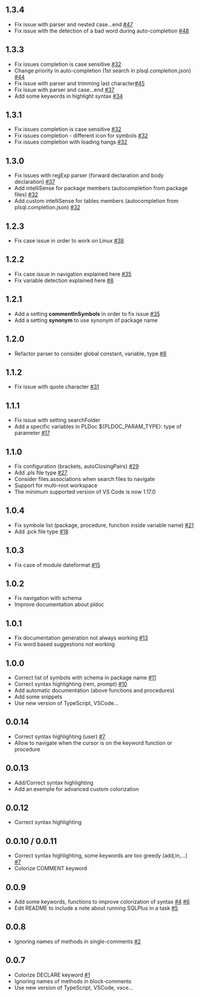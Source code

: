 ## 1.3.4
* Fix issue with parser and nested case...end [#47](https://github.com/zabel-xyz/plsql-language/issues/47)
* Fix issue with the detection of a bad word during auto-completion [#48](https://github.com/zabel-xyz/plsql-language/issues/48)

## 1.3.3
* Fix issues completion is case sensitive [#32](https://github.com/zabel-xyz/plsql-language/issues/32)
* Change priority in auto-completion (1st search in plsql.completion.json) [#44](https://github.com/zabel-xyz/plsql-language/issues/44)
* Fix issue with parser and trimming last character[#45](https://github.com/zabel-xyz/plsql-language/issues/45)
* Fix issue with parser and case...end [#37](https://github.com/zabel-xyz/plsql-language/issues/37)
* Add some keywords in highlight syntax [#34](https://github.com/zabel-xyz/plsql-language/issues/34)

## 1.3.1
* Fix issues completion is case sensitive [#32](https://github.com/zabel-xyz/plsql-language/issues/32)
* Fix issues completion - different icon for symbols [#32](https://github.com/zabel-xyz/plsql-language/issues/32)
* Fix issues completion with loading hangs [#32](https://github.com/zabel-xyz/plsql-language/issues/32)

## 1.3.0
* Fix issues with regExp parser (forward declaration and body declaration) [#37](https://github.com/zabel-xyz/plsql-language/issues/37)
* Add intelliSense for package members (autocompletion from package files) [#32](https://github.com/zabel-xyz/plsql-language/issues/32)
* Add custom intelliSense for tables members (autocompletion from plsql.completion.json) [#32](https://github.com/zabel-xyz/plsql-language/issues/32)

## 1.2.3
* Fix case issue in order to work on Linux [#38](https://github.com/zabel-xyz/plsql-language/issues/38)

## 1.2.2
* Fix case issue in navigation explained here [#35](https://github.com/zabel-xyz/plsql-language/issues/35)
* Fix variable detection explained here [#8](https://github.com/zabel-xyz/plsql-language/issues/8)

## 1.2.1
* Add a setting **commentInSymbols** in order to fix issue [#35](https://github.com/zabel-xyz/plsql-language/issues/35)
* Add a setting **synonym** to use synonym of package name

## 1.2.0
* Refactor parser to consider global constant, variable, type [#8](https://github.com/zabel-xyz/plsql-language/issues/8)

## 1.1.2
* Fix issue with quote character [#31](https://github.com/zabel-xyz/plsql-language/issues/31)

## 1.1.1
* Fix issue with setting searchFolder
* Add a specific variables in PLDoc ${PLDOC_PARAM_TYPE}: type of parameter [#17](https://github.com/zabel-xyz/plsql-language/issues/17)

## 1.1.0
* Fix configuration (brackets, autoClosingPairs) [#29](https://github.com/zabel-xyz/plsql-language/issues/29)
* Add .pls file type [#27](https://github.com/zabel-xyz/plsql-language/issues/27)
* Consider files.associations when search files to navigate
* Support for multi-root workspace
* The minimum supported version of VS Code is now 1.17.0

## 1.0.4
* Fix symbole list (package, procedure, function inside variable name) [#21](https://github.com/zabel-xyz/plsql-language/issues/21)
* Add .pck file type [#18](https://github.com/zabel-xyz/plsql-language/issues/18)

## 1.0.3
* Fix case of module dateformat [#15](https://github.com/zabel-xyz/plsql-language/issues/15)

## 1.0.2
* Fix navigation with schema
* Improve documentation about pldoc

## 1.0.1
* Fix documentation generation not always working [#13](https://github.com/zabel-xyz/plsql-language/issues/13)
* Fix word based suggestions not working

## 1.0.0
* Correct list of symbols with schema in package name [#11](https://github.com/zabel-xyz/plsql-language/issues/11)
* Correct syntax highlighting (rem, prompt) [#10](https://github.com/zabel-xyz/plsql-language/issues/10)
* Add automatic documentation (above functions and procedures)
* Add some snippets
* Use new version of TypeScript, VSCode...

## 0.0.14
* Correct syntax highlighting (user) [#7](https://github.com/zabel-xyz/plsql-language/issues/7)
* Allow to navigate when the cursor is on the keyword function or procedure

## 0.0.13
* Add/Correct syntax highlighting
* Add an exemple for advanced custom colorization

## 0.0.12
* Correct syntax highlighting

## 0.0.10 / 0.0.11
* Correct syntax highlighting, some keywords are too greedy (add,in,...) [#7](https://github.com/zabel-xyz/plsql-language/issues/7)
* Colorize COMMENT keyword

## 0.0.9
* Add some keywords, functions to improve colorization of syntax [#4](https://github.com/zabel-xyz/plsql-language/issues/4)
[#6](https://github.com/zabel-xyz/plsql-language/pull/6)
* Edit README to include a note about running SQLPlus in a task [#5](https://github.com/zabel-xyz/plsql-language/issues/5)

## 0.0.8
* Ignoring names of methods in single-comments [#2](https://github.com/zabel-xyz/plsql-language/issues/2)

## 0.0.7
* Colorize DECLARE keyword [#1](https://github.com/zabel-xyz/plsql-language/issues/1)
* Ignoring names of methods in block-comments
* Use new version of TypeScript, VSCode, vsce...
